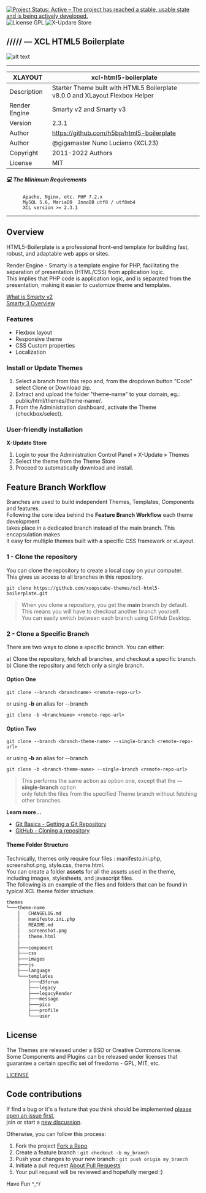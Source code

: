 [![Project Status: Active – The project has reached a stable, usable state and is being actively developed.](https://www.repostatus.org/badges/2.0.0/active.svg)](https://github.com/xoopscube/xcl)
![License GPL](https://img.shields.io/badge/License-GPL-green)
![X-Updare Store](https://img.shields.io/badge/X--Update%20Store-Pending-red)

## ///// — XCL HTML5 Boilerplate

![alt text](https://repository-images.githubusercontent.com/485308409/7da19feb-cc5b-43ae-bf66-6d8d24c9a2)
  

---

XLAYOUT | xcl-html5-boilerplate
------------ | -------------
Description | Starter Theme built with HTML5 Boilerplate v8.0.0 and XLayout Flexbox Helper
Render Engine | Smarty v2 and Smarty v3
Version | 2.3.1
Author | https://github.com/h5bp/html5-boilerplate
Author | @gigamaster Nuno Luciano (XCL23)
Copyright | 2011-2022 Authors
License | MIT


##### :computer: The Minimum Requirements



          Apache, Nginx, etc. PHP 7.2.x
          MySQL 5.6, MariaDB  InnoDB utf8 / utf8mb4
          XCL version >= 2.3.1



-----


## Overview   

HTML5-Boilerplate is a professional front-end template for building fast, robust, and adaptable web apps or sites.

Render Engine - Smarty is a template engine for PHP, facilitating the separation of presentation (HTML/CSS) from application logic.  
This implies that PHP code is application logic, and is separated from the presentation, making it easier to customize theme and templates.

[What is Smarty v2](https://www.smarty.net/docsv2/en/what.is.smarty.tpl)    
[Smarty 3 Overview](https://www.smarty.net/v3_overview)    


### Features


- Flexbox layout
- Responsive theme
- CSS Custom properties
- Localization    


### Install or Update Themes

1. Select a branch from this repo and, from the dropdown button "Code" select Clone or Download zip.  
2. Extract and upload the folder "theme-name" to your domain, eg.: public/html/themes/theme-name/*.*  
3. From the Administration dashboard, activate the Theme (checkbox/select).  

### User-friendly installation

**X-Update Store**  

1. Login to your the Administration Control Panel » X-Update » Themes    
2. Select the theme from the Theme Store    
3. Proceed to automatically download and install.

    

## Feature Branch Workflow

Branches are used to build independent Themes, Templates, Components and features.  
Following the core idea behind the **Feature Branch Workflow** each theme development   
takes place in a dedicated branch instead of the main branch. This encapsulation makes   
it easy for multiple themes built with a specific CSS framework or xLayout.

### 1 - Clone the repository   

You can clone the repository to create a local copy on your computer.  
This gives us access to all branches in this repository.

``` 
git clone https://github.com/xoopscube-themes/xcl-html5-boilerplate.git
```

> When you clone a repository, you get the **main** branch by default.   
> This means you will have to checkout another branch yourself.   
> You can easily switch between each branch using GitHub Desktop.  



### 2 - Clone a Specific Branch

There are two ways to clone a specific branch. You can either:

a) Clone the repository, fetch all branches, and checkout a specific branch.
b) Clone the repository and fetch only a single branch.  

#### Option One  

``` 
git clone --branch <branchname> <remote-repo-url>
```

or using **-b** an alias for --branch

``` 
git clone -b <branchname> <remote-repo-url>
``` 

#### Option Two

``` 
git clone --branch <branch-theme-name> --single-branch <remote-repo-url>
``` 

or using **-b** an alias for --branch

``` 
git clone -b <branch-theme-name> --single-branch <remote-repo-url>
``` 

> This performs the same action as option one, except that the **--single-branch** option   
> only fetch the files from the specified Theme branch without fetching other branches.


**Learn more...**   
  
- [Git Basics - Getting a Git Repository](https://git-scm.com/book/en/v2/Git-Basics-Getting-a-Git-Repository)  
- [GitHub - Cloning a repository](https://docs.github.com/en/repositories/creating-and-managing-repositories/cloning-a-repository)  




#### Theme Folder Structure

Technically, themes only require four files : manifesto.ini.php, screenshot.png, style.css, theme.html.   
You can create a folder **assets** for all the assets used in the theme, including images, stylesheets, and javascript files.    
The following is an example of the files and folders that can be found in typical XCL theme folder structure.</p>
        
```bash
themes
└───theme-name
    │   CHANGELOG.md
    │   manifesto.ini.php
    │   README.md
    │   screenshot.png
    │   theme.html
    │
    ├───component
    ├───css
    ├───images
    ├───js
    ├───language
    └───templates
        ├───d3forum
        ├───legacy
        ├───legacyRender
        ├───message
        ├───pico
        ├───profile
        └───user
```


License
-------

The Themes are released under a BSD or Creative Commons license.  
Some Components and Plugins can be released under licenses that   
guarantee a certain specific set of freedoms - GPL, MIT, etc.  

[LICENSE](LICENSE)

Code contributions
----------------

If find a bug or it's a feature that you think should be implemented [please open an issue first](https://github.com/xoopscube-themes/xcl-html5-boilerplate/issues),   
join or start a [new discussion](https://github.com/orgs/xoopscube-themes/discussions).    

Otherwise, you can follow this process:

1. Fork the project [Fork a Repo](http://help.github.com/fork-a-repo/)
2. Create a feature branch : `git checkout -b my_branch`
3. Push your changes to your new branch : `git push origin my_branch`
4. Initiate a pull request [About Pull Requests](https://docs.github.com/en/pull-requests/collaborating-with-pull-requests/proposing-changes-to-your-work-with-pull-requests/about-pull-requests)
5. Your pull request will be reviewed and hopefully merged :)

Have Fun ^_^/
